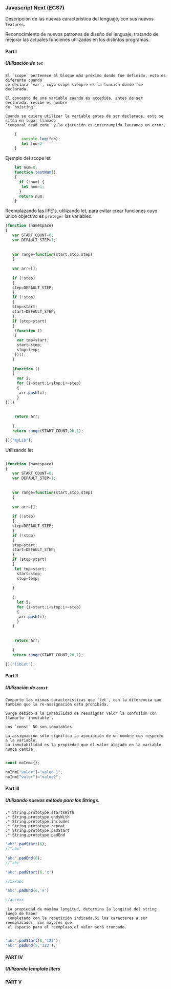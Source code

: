 ### Javascript Next (ECS7)

   Descripción de las nuevas característica del lenguaje, con sus nuevos `features`.
   
   Reconocimiento de nuevos patrones de diseño del lenguaje, tratando de mejorar las actuales funciones utilizadas en los distintos programas.


#### Part I

##### Utilización de `let`

    El `scope` pertenece al bloque máx próximo donde fue definido, esto es diferente cuando
    se declara `var`, cuyo scope siempre es la función donde fue declarada.
    
    El concepto de una variable cuando es accedida, antes de ser declarada, recibe el nombre
    de `hoisting`.
    
    Cuando se quiere utilizar la variable antes de ser declarada, esto se sitúa en lugar llamado
    `temporal dead zone` y la ejecución es interrumpida lanzando un error.
        
        
```javascript
    {
       console.log(foo);
       let foo=2
    }
```



Ejemplo del scope let
    
```javascript
    let num=0;
    function testNum()
    {
      if (!num) {
       let num=1;
      }
      return num;
    }
```

Reemplazando las IIFE's, utilizando let, para evitar crear funciones cuyo único objectivo es
`proteger` las variables.


```javascript
(function (namespace)
{
   var START_COUNT=0;
   var DEFAULT_STEP=1;
   
   
   var range=function(start,stop,step)
   {
   
   var arr=[];
   
   if (!step)
   {
   step=DEFAULT_STEP;
   }
   if (!stop)
   {
   stop=start;
   start=DEFAULT_STEP;
   }
   if (stop<start)
   {
    (function ()
    {
     var tmp=start;
     start=stop;
     stop=temp;
    })();
   }
   
   (function ()
   {
     var i;
     for (i=start;i<stop;i+=step)
     {
      arr.push(i);
     }
})()
   
   
    return arr;
   
   }
   return range(START_COUNT,20,1);

})("myLib");
```
Utilizando let

```javascript

(function (namespace)
{
   var START_COUNT=0;
   var DEFAULT_STEP=1;
   
   
   var range=function(start,stop,step)
   {
   
   var arr=[];
   
   if (!step)
   {
   step=DEFAULT_STEP;
   }
   if (!stop)
   {
   stop=start;
   start=DEFAULT_STEP;
   }
   if (stop<start)
   {
    let tmp=start;
     start=stop;
     stop=temp;
 
   }
   
   {
     let i;
     for (i=start;i<stop;i+=step)
     {
      arr.push(i);
     }
   }
   
   
    return arr;
   
   }
   return range(START_COUNT,20,1);

})("libLet");
```
#### Part II

##### Utilización de `const`

    Comparte las mismas caracteristicas que `let`, con la diferencia que también que la re-assignación esta prohibida.

    Surge debido a la inhabilidad de reassignar valor la confusión con llamarlo `inmutable`.
    
    Los `const` NO son inmutables.
    
    La assignación sólo significa la asociación de un nombre con respecto a la variable.
    La inmutabilidad es la propiedad que el valor alojado en la variable nunca cambia.
    
    
```javascript

const noInm={};

noInm["valor"]="value 1";
noInm["valor"]="value2";


```
     
      
     

#### Part III

##### Utilizando nuevos método para los Strings.

    .* String.prototype.startsWith
    .* String.prototype.endsWith
    .* String.prototype.includes
    .* String.prototype.repeat
    .* String.prototype.padStart
    .* String.prototype.padEnd
    
```javascript
'abc'.padStart(6);
//"abc"

'abc'.padEnd(6);
//"abc   

'abc'.padStart(6,'x')

//xxxabc

'abc'.padEnd(6,'x')

//abcxxx

```
         
     La propiedad de máxima longitud, determina la longitud del string luego de haber 
     completado con la repetición indicada.Si los carácteres a ser reemplazados, son mayores que
     el espacio para el reemplazo,el valor será truncado.
     
 ```javascript
 
 "abc".padStart(8,'123');
 "abc".padEnd(5,'123');
 ```

#### PART IV

##### Utilizando template liters

#### PART V
 

